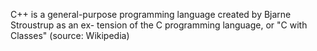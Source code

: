 C++ is a general-purpose programming language created by Bjarne Stroustrup as an ex-
tension of the C programming language, or "C with Classes" (source: Wikipedia)